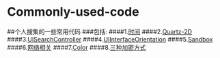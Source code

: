 # Commonly-used-code
##个人搜集的一些常用代码
###包括:
####1.[时间](https://github.com/slodier/Commonly-used-code/blob/master/1-Time.md)
####2.[Quartz-2D](https://github.com/slodier/Commonly-used-code/blob/master/2-Quartz-2D.md)
####3.[UISearchController](https://github.com/slodier/Commonly-used-code/blob/master/3-UISearchController.md)
####4.[UIInterfaceOrientation](https://github.com/slodier/Commonly-used-code/blob/master/4-UIInterfaceOrientation.md)
####5.[Sandbox](https://github.com/slodier/Commonly-used-code/blob/master/5-Sandbox.md)
####6.[网络相关](https://github.com/slodier/Commonly-used-code/blob/master/6-Internet.md)
####7.[Color](https://github.com/slodier/Commonly-used-code/blob/master/7-Color.md)
####8.[三种加密方式](https://github.com/slodier/Commonly-used-code/blob/master/8-三种加密方式.md)
